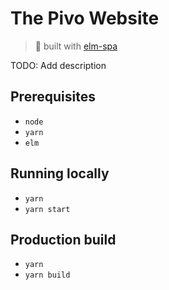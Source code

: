 # The Pivo Website

> 🌳  built with [elm-spa](https://elm-spa.dev)

TODO: Add description

## Prerequisites
* `node`
* `yarn`
* `elm`

## Running locally
* `yarn`
* `yarn start`

## Production build
* `yarn`
* `yarn build`